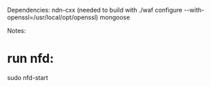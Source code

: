 Dependencies:
ndn-cxx (needed to build with ./waf configure --with-openssl=/usr/local/opt/openssl)
mongoose

Notes:
# run nfd:
sudo nfd-start